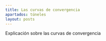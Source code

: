 ```yaml
---
title: Las curvas de convergencia
apartados: túneles
layout: posts
---
```


Explicación sobre las curvas de convergencia
